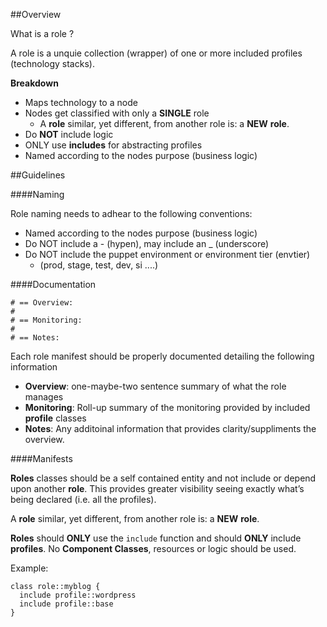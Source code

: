 ##Overview

What is a role ?

A role is a unquie collection (wrapper) of one or more included profiles (technology stacks).

**Breakdown**

- Maps technology to a node
- Nodes get classified with only a **SINGLE** role
    - A **role** similar, yet different, from another role is: a **NEW** **role**.
- Do **NOT** include logic
- ONLY use **includes** for abstracting profiles
- Named according to the nodes purpose (business logic)

##Guidelines

####Naming

Role naming needs to adhear to the following conventions:

- Named according to the nodes purpose (business logic)
- Do NOT include a - (hypen), may include an _ (underscore)
- Do NOT include the puppet environment or environment tier (envtier)
    - (prod, stage, test, dev, si ....)

####Documentation

````
# == Overview:
#
# == Monitoring:
#
# == Notes:
````

Each role manifest should be properly documented detailing the following information

- **Overview**: one-maybe-two sentence summary of what the role manages
- **Monitoring**: Roll-up summary of the monitoring provided by included **profile** classes
- **Notes**: Any additoinal information that provides clarity/suppliments the overview.

####Manifests

**Roles** classes should be a self contained entity and not include or depend upon another **role**.  This provides greater visibility seeing exactly what’s being declared (i.e. all the profiles).

A **role** similar, yet different, from another role is: a **NEW** **role**.

**Roles** should **ONLY** use the ````include```` function and should **ONLY** include **profiles**.  No **Component Classes**, resources or logic should be used.

Example:

````
class role::myblog {
  include profile::wordpress
  include profile::base
}
````
